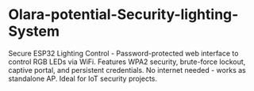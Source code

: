 # Olara-potential-Security-lighting-System
Secure ESP32 Lighting Control - Password-protected web interface to control RGB LEDs via WiFi. Features WPA2 security, brute-force lockout, captive portal, and persistent credentials. No internet needed - works as standalone AP. Ideal for IoT security projects.
